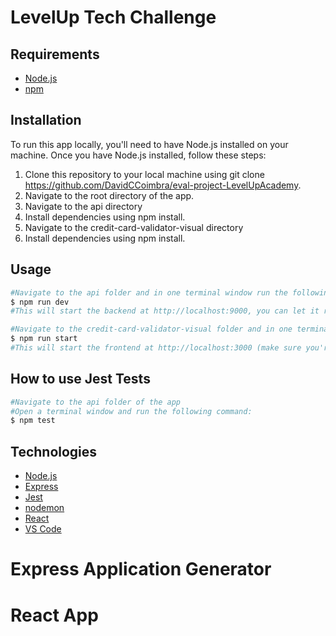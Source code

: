 # LevelUp Tech Challenge

## Requirements
- [Node.js](https://nodejs.org/en/)
- [npm](https://www.npmjs.com/)

## Installation
To run this app locally, you'll need to have Node.js installed on your machine. Once you have Node.js installed, follow these steps:

   1. Clone this repository to your local machine using git clone https://github.com/DavidCCoimbra/eval-project-LevelUpAcademy.
   2. Navigate to the root directory of the app.
   3. Navigate to the api directory
   4. Install dependencies using npm install.
   5. Navigate to the credit-card-validator-visual directory
   6. Install dependencies using npm install.

## Usage 
```bash
#Navigate to the api folder and in one terminal window run the following command to start the backend:
$ npm run dev
#This will start the backend at http://localhost:9000, you can let it run on the background, no need to open the link (make sure you're not using the port :9000).

#Navigate to the credit-card-validator-visual folder and in one terminal window run the following command to start the frontend:
$ npm run start
#This will start the frontend at http://localhost:3000 (make sure you're not using the port :3000).

```
## How to use Jest Tests
```bash
#Navigate to the api folder of the app
#Open a terminal window and run the following command:
$ npm test
```
## Technologies

- [Node.js](https://nodejs.org/en/)
- [Express](https://expressjs.com/)
- [Jest](https://jestjs.io/)
- [nodemon](https://nodemon.io/)
- [React](https://react.dev/)
- [VS Code](https://code.visualstudio.com/)

# Express Application Generator
# React App
